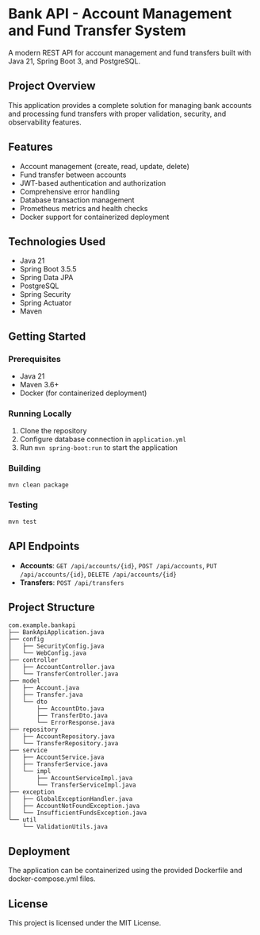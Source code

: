 # Bank API - Account Management and Fund Transfer System

A modern REST API for account management and fund transfers built with Java 21, Spring Boot 3, and PostgreSQL.

## Project Overview

This application provides a complete solution for managing bank accounts and processing fund transfers with proper validation, security, and observability features.

## Features

- Account management (create, read, update, delete)
- Fund transfer between accounts
- JWT-based authentication and authorization
- Comprehensive error handling
- Database transaction management
- Prometheus metrics and health checks
- Docker support for containerized deployment

## Technologies Used

- Java 21
- Spring Boot 3.5.5
- Spring Data JPA
- PostgreSQL
- Spring Security
- Spring Actuator
- Maven

## Getting Started

### Prerequisites

- Java 21
- Maven 3.6+
- Docker (for containerized deployment)

### Running Locally

1. Clone the repository
2. Configure database connection in `application.yml`
3. Run `mvn spring-boot:run` to start the application

### Building

```bash
mvn clean package
```

### Testing

```bash
mvn test
```

## API Endpoints

- **Accounts**: `GET /api/accounts/{id}`, `POST /api/accounts`, `PUT /api/accounts/{id}`, `DELETE /api/accounts/{id}`
- **Transfers**: `POST /api/transfers`

## Project Structure

```
com.example.bankapi
├── BankApiApplication.java
├── config
│   ├── SecurityConfig.java
│   └── WebConfig.java
├── controller
│   ├── AccountController.java
│   └── TransferController.java
├── model
│   ├── Account.java
│   ├── Transfer.java
│   └── dto
│       ├── AccountDto.java
│       ├── TransferDto.java
│       └── ErrorResponse.java
├── repository
│   ├── AccountRepository.java
│   └── TransferRepository.java
├── service
│   ├── AccountService.java
│   ├── TransferService.java
│   └── impl
│       ├── AccountServiceImpl.java
│       └── TransferServiceImpl.java
├── exception
│   ├── GlobalExceptionHandler.java
│   ├── AccountNotFoundException.java
│   └── InsufficientFundsException.java
└── util
    └── ValidationUtils.java
```

## Deployment

The application can be containerized using the provided Dockerfile and docker-compose.yml files.

## License

This project is licensed under the MIT License.